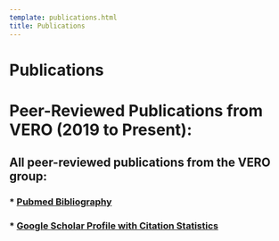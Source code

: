 ```yaml
---
template: publications.html
title: Publications
---
```

# Publications<br>
# Peer-Reviewed Publications from VERO (2019 to Present):

## <b>All peer-reviewed publications from the VERO group:</b>

### * [Pubmed Bibliography](https://www.ncbi.nlm.nih.gov/myncbi/vero.publications.1/bibliography/public/)

### * [Google Scholar Profile with Citation Statistics](https://scholar.google.com/citations?user=WVDlQrUAAAAJ)

